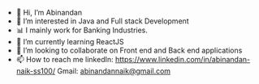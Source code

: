 - 👋 Hi, I’m Abinandan
- 👀 I’m interested in Java and Full stack Development
- :bar_chart: I mainly work for Banking Industries.
- 🌱 I’m currently learning ReactJS
- 💞️ I’m looking to collaborate on Front end and Back end applications
- 📫 How to reach me linkedIn: https://www.linkedin.com/in/abinandan-naik-ss100/
Gmail: abinandannaik@gmail.com

<!---
Abinandan02/Abinandan02 is a ✨ special ✨ repository because its `README.md` (this file) appears on your GitHub profile.
You can click the Preview link to take a look at your changes.
--->
